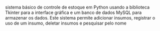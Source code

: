 sistema básico de controle de estoque em Python usando a biblioteca Tkinter para a interface gráfica e um banco de dados MySQL para armazenar os dados. Este sistema permite adicionar insumos, registrar o uso de um insumo, deletar insumos e pesquisar pelo nome
